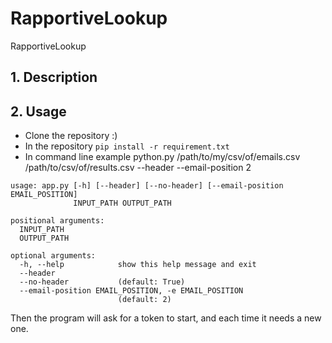 # RapportiveLookup
RapportiveLookup


## 1. Description

## 2. Usage

- Clone the repository :)
- In the repository
	```pip install -r requirement.txt```
- In command line example python.py /path/to/my/csv/of/emails.csv /path/to/csv/of/results.csv --header --email-position 2
```
usage: app.py [-h] [--header] [--no-header] [--email-position EMAIL_POSITION]
              INPUT_PATH OUTPUT_PATH

positional arguments:
  INPUT_PATH
  OUTPUT_PATH

optional arguments:
  -h, --help            show this help message and exit
  --header
  --no-header           (default: True)
  --email-position EMAIL_POSITION, -e EMAIL_POSITION
                        (default: 2)
```
Then the program will ask for a token to start, and each time it needs a new one.